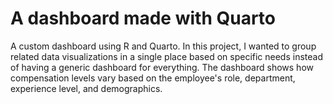 # A dashboard made with Quarto

A custom dashboard using R and Quarto. In this project, I wanted to group related data visualizations in a single place based on specific needs instead of having a generic dashboard for everything. The dashboard shows how compensation levels vary based on the employee's role, department, experience level, and demographics.
